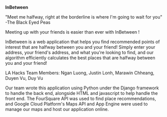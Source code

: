 **InBetween**

"Meet me halfway, right at the borderline is where I'm going to wait for you" -The Black Eyed Peas

Meeting up with your friends is easier than ever with InBetween !

InBetween is a web application that helps you find recommended points of interest that are halfway between you and your friend! Simply enter your address, your friend's address, and what you're looking to find, and our algorithm efficiently calculates the best places that are halfway between you and your friend!

LA Hacks Team Members: Ngan Luong, Justin Lonh, Marawin Chheang, Duyen Vu, Duy Vu

Our team wrote this application using Python under the Django framework to handle the back end, alongside HTML and javascript to help handle the front end. The FourSquare API was used to find place recommendations, and Google Cloud Platform's Maps API and App Engine were used to manage our maps and host our application online. 
